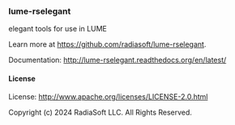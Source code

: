 ### lume-rselegant

elegant tools for use in LUME

Learn more at https://github.com/radiasoft/lume-rselegant.

Documentation: http://lume-rselegant.readthedocs.org/en/latest/

#### License

License: http://www.apache.org/licenses/LICENSE-2.0.html

Copyright (c) 2024 RadiaSoft LLC.  All Rights Reserved.
